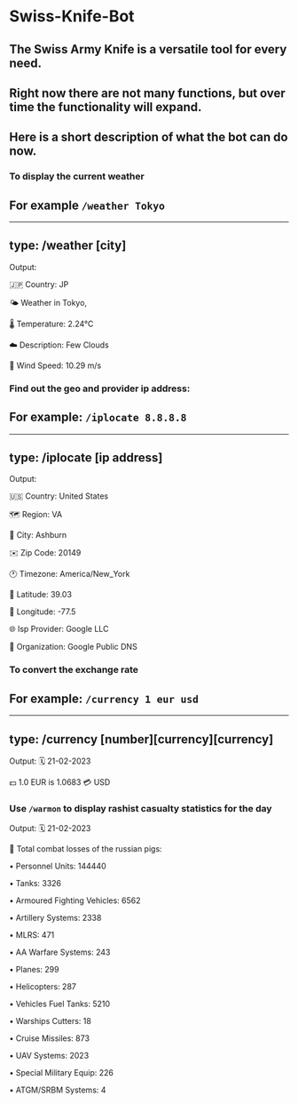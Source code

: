 # Swiss-Knife-Bot
## The Swiss Army Knife is a versatile tool for every need. 
## Right now there are not many functions, but over time the functionality will expand. 
## Here is a short description of what the bot can do now.

### To display the current weather 
## For example `/weather Tokyo`
---
type: /weather [city]
---
Output:

🇯🇵 Country: JP

🌤️ Weather in Tokyo, 

🌡️ Temperature: 2.24°C

☁️ Description: Few Clouds

💨 Wind Speed: 10.29 m/s

### Find out the geo and provider ip address:
## For example: `/iplocate 8.8.8.8`
---
type: /iplocate [ip address]
---
Output:

🇺🇸 Country: United States

🗺 Region: VA

🌆 City: Ashburn

✉️ Zip Code: 20149

🕐 Timezone: America/New_York

📍 Latitude: 39.03

📍 Longitude: -77.5

🌐 Isp Provider: Google LLC

🏢 Organization: Google Public DNS

### To convert the exchange rate 
## For example: `/currency 1 eur usd`
---
type: /currency [number][currency][currency]
---
Output:
🗓 21-02-2023

💵 1.0 EUR is 1.0683 💳 USD

### Use `/warmon` to display rashist casualty statistics for the day

Output:
🗓 21-02-2023

🐷 Total combat losses of the russian pigs:

• Personnel Units: 144440

• Tanks: 3326

• Armoured Fighting Vehicles: 6562

• Artillery Systems: 2338

• MLRS: 471

• AA Warfare Systems: 243

• Planes: 299

• Helicopters: 287

• Vehicles Fuel Tanks: 5210

• Warships Cutters: 18

• Cruise Missiles: 873

• UAV Systems: 2023

• Special Military Equip: 226

• ATGM/SRBM Systems: 4

